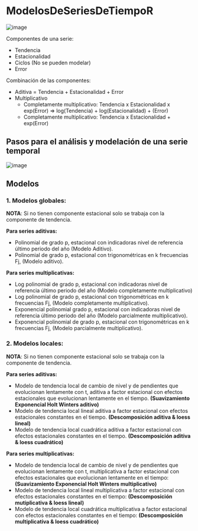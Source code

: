 # **ModelosDeSeriesDeTiempoR**

![image](https://github.com/DavidCastro88/ModelosDeSeriesDeTiempoR/assets/91480088/d30e6fe1-6646-4077-a632-41154951725f)

Componentes de una serie:
- Tendencia
- Estacionalidad
- Ciclos (No se pueden modelar)
- Error

Combinación de las componentes:
- Aditiva =  Tendencia + Estacionalidad + Error
- Multiplicativo
    - Completamente multiplicativo: Tendencia x Estacionalidad x exp(Error)  =>  log(Tendencia) + log(Estacionalidad) + (Error)
    - Completamente multiplicativo: Tendencia x Estacionalidad + exp(Error)

## Pasos para el análisis y modelación de una serie temporal
![image](https://github.com/DavidCastro88/ModelosDeSeriesDeTiempoR/assets/91480088/cd0cc62c-7283-4421-a1d2-ef74ffcc5f2c)


##  **Modelos**
### **1. Modelos globales:**

**NOTA**: Si no tienen componente estacional solo se trabaja con la componente de tendencia.

**Para series aditivas:**
- Polinomial de grado p, estacional con indicadoras nivel de referencia último periodo del año (Modelo Aditivo).
- Polinomial de grado p, estacional con trigonométricas en k frecuencias Fj, (Modelo aditivo).
  
**Para series multiplicativas:**

- Log polinomial de grado p, estacional con indicadoras nivel de referencia último periodo del año (Modelo completamente multiplicativo)
- Log polinomial de grado p, estacional con trigonométricas en k frecuencias Fj, (Modelo completamente multiplicativo).
- Exponencial polinomial grado p, estacional con indicadoras nivel de referencia último periodo del año (Modelo parcialmente multiplicativo).
- Exponencial polinomial de grado p, estacional con trigonométricas en k frecuencias Fj, (Modelo parcialmente multiplicativo).
     
### **2. Modelos locales:**
**NOTA**: Si no tienen componente estacional solo se trabaja con la componente de tendencia.

**Para series aditivas:**
- Modelo de tendencia local de cambio de nivel y de pendientes que evolucionan lentamente con t, aditiva a factor estacional con efectos   estacionales que evolucionan lentamente en el tiempo. **(Suavizamiento Exponencial Holt Winters aditivo)**
- Modelo de tendencia local lineal aditiva a factor estacional con efectos estacionales constantes en el tiempo. **(Descomposición aditiva &
loess lineal)**
- Modelo de tendencia local cuadrática aditiva a factor estacional con efectos estacionales constantes en el tiempo. **(Descomposición aditiva & loess cuadrático)**

**Para series multiplicativas:**
- Modelo de tendencia local de cambio de nivel y de pendientes que evolucionan lentamente con t, multiplicativa a factor estacional con efectos estacionales que evolucionan lentamente en el tiempo: **(Suavizamiento Exponencial Holt Winters multiplicativo)**
- Modelo de tendencia local lineal multiplicativa a factor estacional con efectos estacionales constantes en el tiempo: **(Descomposición mutiplicativa & loess lineal)**
- Modelo de tendencia local cuadrática multiplicativa a factor estacional con efectos estacionales constantes en el tiempo: **(Descomposición multiplicativa & loess cuadrático)**
